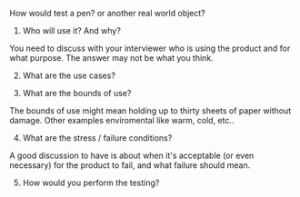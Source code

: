 How would test a pen? or another real world object?

1. Who will use it? And why?

You need to discuss with your interviewer who is using the product and for what purpose. The answer may not be what you think.

2. What are the use cases?

3. What are the bounds of use?

The bounds of use might mean holding up to thirty sheets of paper without damage. Other examples enviromental like warm, cold, etc..

4. What are the stress / failure conditions?

A good discussion to have is about when it's acceptable (or even necessary) for the product to fail, and what failure should mean.

5. How would you perform the testing?
